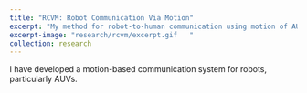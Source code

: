 ```yaml
---
title: "RCVM: Robot Communication Via Motion"
excerpt: "My method for robot-to-human communication using motion of AUVs."
excerpt-image: "research/rcvm/excerpt.gif   "
collection: research
---
```

I have developed a motion-based communication system for robots, particularly AUVs.